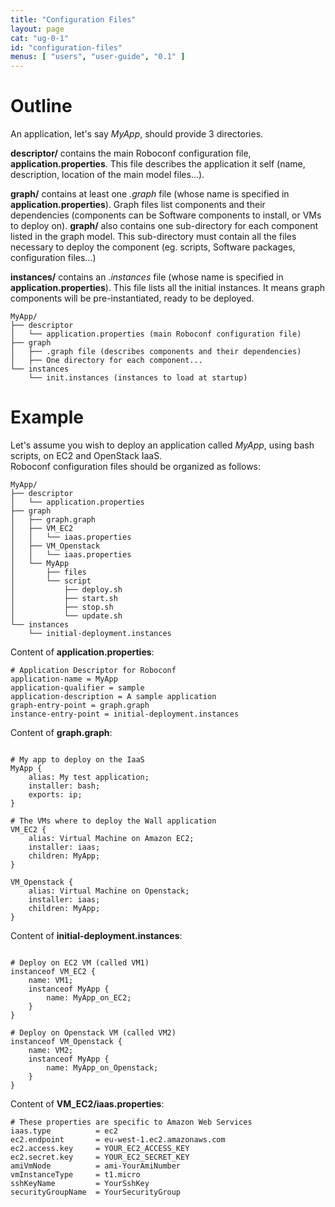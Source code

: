 ```yaml
---
title: "Configuration Files"
layout: page
cat: "ug-0-1"
id: "configuration-files"
menus: [ "users", "user-guide", "0.1" ]
---
```


# Outline

An application, let's say *MyApp*, should provide 3 directories.

**descriptor/** contains the main Roboconf configuration file, **application.properties**.
This file describes the application it self (name, description, location of the main model files...).

**graph/** contains at least one *.graph* file (whose name is specified in **application.properties**).
Graph files list components and their dependencies (components can be Software components to install, or VMs to deploy on).
**graph/** also contains one sub-directory for each component listed in the graph model.
This sub-directory must contain all the files necessary to deploy the component (eg. scripts, Software packages, configuration files...)

**instances/** contains an *.instances* file (whose name is specified in **application.properties**).
This file lists all the initial instances. It means graph components will be pre-instantiated, ready to be deployed.

	MyApp/
	├── descriptor
	│   └── application.properties (main Roboconf configuration file)
	├── graph
	│   ├── .graph file (describes components and their dependencies)
	│   ├── One directory for each component...
	└── instances
    	└── init.instances (instances to load at startup)

# Example

Let's assume you wish to deploy an application called *MyApp*, using bash scripts, on EC2 and OpenStack IaaS.  
Roboconf configuration files should be organized as follows:

	MyApp/
	├── descriptor
	│   └── application.properties
	├── graph
	│   ├── graph.graph
	│   ├── VM_EC2
	│   │   └── iaas.properties
	│   ├── VM_Openstack
	│   │   └── iaas.properties
	│   └── MyApp
	│       ├── files
	│       └── script
	│           ├── deploy.sh
	│           ├── start.sh
	│           ├── stop.sh
	│           └── update.sh
	└── instances
	    └── initial-deployment.instances

Content of **application.properties**:

```properties
# Application Descriptor for Roboconf
application-name = MyApp
application-qualifier = sample
application-description = A sample application
graph-entry-point = graph.graph
instance-entry-point = initial-deployment.instances
```

Content of **graph.graph**:

<pre><code class="language-roboconf">
# My app to deploy on the IaaS
MyApp {
	alias: My test application;
	installer: bash;
	exports: ip;
}

# The VMs where to deploy the Wall application
VM_EC2 {
	alias: Virtual Machine on Amazon EC2;
	installer: iaas;
	children: MyApp;
}
    
VM_Openstack {
	alias: Virtual Machine on Openstack;
	installer: iaas;
	children: MyApp;
}
</code></pre>

Content of **initial-deployment.instances**:

<pre><code class="language-roboconf">
# Deploy on EC2 VM (called VM1)
instanceof VM_EC2 {
	name: VM1;
	instanceof MyApp {
		name: MyApp_on_EC2;
	}
}
    
# Deploy on Openstack VM (called VM2)
instanceof VM_Openstack {
	name: VM2;
	instanceof MyApp {
		name: MyApp_on_Openstack;
	}
}
</code></pre>

Content of **VM_EC2/iaas.properties**:

```properties
# These properties are specific to Amazon Web Services
iaas.type          = ec2
ec2.endpoint       = eu-west-1.ec2.amazonaws.com
ec2.access.key     = YOUR_EC2_ACCESS_KEY
ec2.secret.key     = YOUR_EC2_SECRET_KEY
amiVmNode          = ami-YourAmiNumber
vmInstanceType     = t1.micro
sshKeyName         = YourSshKey
securityGroupName  = YourSecurityGroup
```

